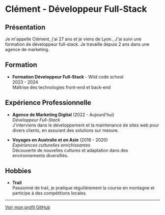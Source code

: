 # Clément - Développeur Full-Stack

## Présentation

Je m'appelle Clément, j'ai 27 ans et je viens de Lyon., J'ai suivi une formation de développeur full-stack. Je travaille depuis 2 ans dans une agence de marketing.

## Formation

- **Formation Développeur Full-Stack** - Wild code school  
  2023 - 2024  
  Maîtrise des technologies front-end et back-end

## Expérience Professionnelle

- **Agence de Marketing Digital** (2022 - Aujourd'hui)  
  _Développeur Full-Stack_  
  J'interviens dans le développement et la maintenance de sites web pour divers clients, en assurant des solutions sur mesure.

- **Voyages en Australie et en Asie** (2018 - 2020)  
  _Expériences culturelles enrichissantes_  
  Découverte de nouvelles cultures et adaptation dans des environnements diversifiés.

## Hobbies

- **Trail**  
  Passionné de trail, je pratique régulièrement la course en montagne et participe à des compétitions locales.

---

[Voir mon profil GitHub](https://github.com/ton-profil) <!-- Remplace le lien par ton URL GitHub -->
